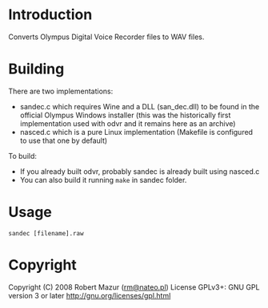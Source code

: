 Introduction
============

Converts Olympus Digital Voice Recorder files to WAV files.


Building
========

There are two implementations:
- sandec.c which requires Wine and a DLL (san_dec.dll) to be found in the official Olympus Windows installer (this was the historically first implementation used with odvr and it remains here as an archive)
- nasced.c which is a pure Linux implementation (Makefile is configured to use that one by default)

To build:
- If you already built odvr, probably sandec is already built using nasced.c
- You can also build it running `make` in sandec folder.

Usage
=====

`sandec [filename].raw`

Copyright
=========
Copyright (C) 2008 Robert Mazur (rm@nateo.pl)
License GPLv3+: GNU GPL version 3 or later <http://gnu.org/licenses/gpl.html>
